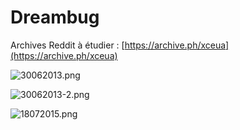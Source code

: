 # Dreambug

Archives Reddit à étudier : [https://archive.ph/xceua](https://archive.ph/xceua) 

![30062013.png](Dreambug%203a62387a2b784dfc883f2e14093036f3/30062013.png)

![30062013-2.png](Dreambug%203a62387a2b784dfc883f2e14093036f3/30062013-2.png)

![18072015.png](Dreambug%203a62387a2b784dfc883f2e14093036f3/18072015.png)